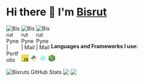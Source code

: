 <h1>Hi there 👋 I'm <a href="http://bisrutpyne.me">Bisrut</a></h1>

<a href="https://iambisrutpyne.github.io">
  <img align="left" alt="Bisrut Pyne | Portfolio" width="40px" src="https://cdn0.iconfinder.com/data/icons/seo-and-marketing-volume-3/256/104-256.png" />
</a>
<a href="mailto:me@bisrutpyne.tech">
  <img align="left" alt="Bisrut Pyne | Mail" width="40px" src="https://ssl.gstatic.com/ui/v1/icons/mail/rfr/gmail.ico" />
</a>
<a href="https://dev.to/IamBisrutPyne">
  <img align="left" alt="Bisrut Pyne | Mail" width="40px" src="https://dev-to-uploads.s3.amazonaws.com/uploads/logos/resized_logo_UQww2soKuUsjaOGNB38o.png" />
</a>

<br />
<br />

**Languages and Frameworks I use:**  

<code><img height="20" src="https://raw.githubusercontent.com/github/explore/80688e429a7d4ef2fca1e82350fe8e3517d3494d/topics/javascript/javascript.png"></code>
<code><img height="20" src="https://raw.githubusercontent.com/github/explore/80688e429a7d4ef2fca1e82350fe8e3517d3494d/topics/python/python.png"></code>
<code><img height="20" src="https://raw.githubusercontent.com/github/explore/80688e429a7d4ef2fca1e82350fe8e3517d3494d/topics/react/react.png"></code>
<code><img height="20" src="https://raw.githubusercontent.com/github/explore/80688e429a7d4ef2fca1e82350fe8e3517d3494d/topics/nodejs/nodejs.png"></code>

<img align="center" src="https://github-readme-stats.vercel.app/api?username=IamBisrutPyne&show_icons=true&theme=monokai" alt="Bisruts GitHub Stats" />
<img align="center" src="https://github-readme-stats.vercel.app/api/top-langs/?username=IamBisrutPyne&theme=monokai" />
<a href="https://github.com/IamBisrutPyne/iambisrutpyne.github.io">
  <img align="center" src="https://github-readme-stats.vercel.app/api/pin/?username=IamBisrutPyne&repo=iambisrutpyne.github.io&theme=monokai" />
</a>
